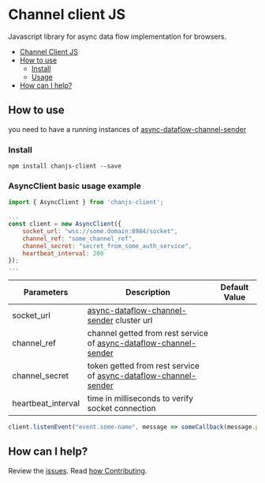 # Channel client JS
Javascript library for async data flow  implementation for browsers.

- [Channel Client JS](#channel-client-js)
- [How to use](#how-to-use)
  - [Install](#install)
  - [Usage](#asyncClient-basic-usage-example)
- [How can I help?](#how-can-i-help)

## How to use
you need to have a running instances of  [async-dataflow-channel-sender](https://github.com/bancolombia/async-dataflow-channel-sender)

### Install

```npm
npm install chanjs-client --save
```


### AsyncClient basic usage example

```javascript
import { AsyncClient } from 'chanjs-client';

...
const client = new AsyncClient({
    socket_url: "wss://some.domain:8984/socket",
    channel_ref: "some_channel_ref",
    channel_secret: "secret_from_some_auth_service",
    heartbeat_interval: 200
});
...
```
   |  **Parameters** | Description                                   | Default Value |
   | -------------------------------- | -------------------------------------- | ------------------ |
   | socket_url                          |[async-dataflow-channel-sender](https://github.com/bancolombia/async-dataflow-channel-sender) cluster url         |       |
   | channel_ref                          | channel getted from rest service of [async-dataflow-channel-sender](https://github.com/bancolombia/async-dataflow-channel-sender)   |                    |
   | channel_secret                          | token getted from rest service of [async-dataflow-channel-sender](https://github.com/bancolombia/async-dataflow-channel-sender)|                    |
   | heartbeat_interval                          | time in milliseconds to verify socket connection |                   |
   

```javascript
client.listenEvent("event.some-name", message => someCallback(message.payload));
```



## How can I help?

Review the [issues](https://github.com/bancolombia/async-dataflow-channel-client-js/issues). Read [how Contributing](hhttps://github.com/bancolombia/async-dataflow-channel-client-js/wiki/Contributing).
